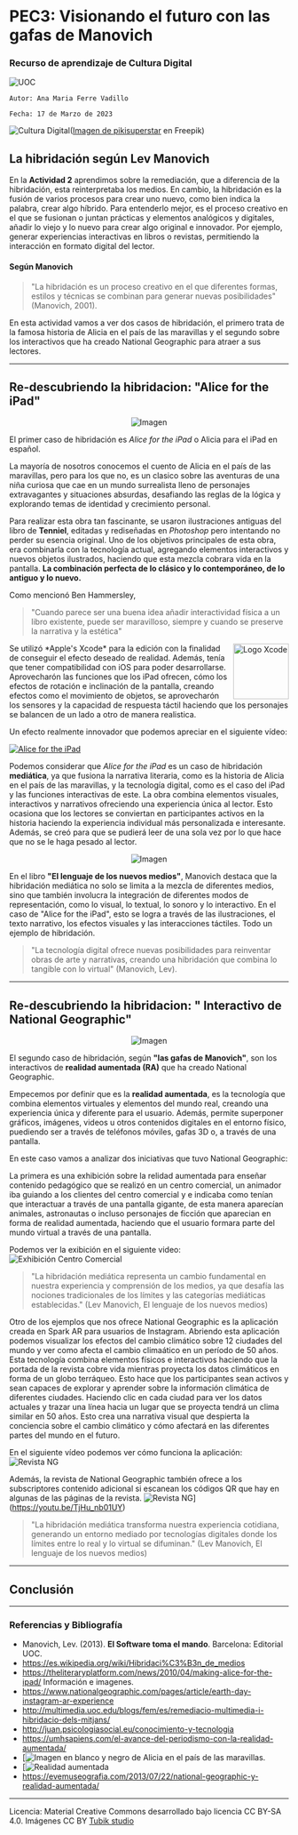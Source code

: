 # PEC3: Visionando el futuro con las gafas de Manovich 

### Recurso de aprendizaje de Cultura Digital 
![UOC](https://www.uoc.edu/portal/_resources/common/imatges/marca_UOC/UOC_Masterbrand.jpg)
~~~
Autor: Ana Maria Ferre Vadillo                                 
                                                     
Fecha: 17 de Marzo de 2023                                                                                           
~~~



![Cultura Digital](https://img.freepik.com/vector-gratis/concepto-isometrico-educacion-online_52683-8897.jpg?w=1060&t=st=1684329477~exp=1684330077~hmac=de615282fee17fca9ecc9d6260aa951c07ba8aeb1df480469f31264b08989bf8)(<a href="https://www.freepik.es/vector-gratis/concepto-isometrico-educacion-online_4470747.htm#&position=1&from_view=user">Imagen de pikisuperstar</a> en Freepik) 



## La hibridación según Lev Manovich

En la  **Actividad 2** aprendimos sobre la remediación, que a diferencia de la hibridación, esta reinterpretaba los medios. En cambio, la hibridación es la fusión de varios procesos para crear uno nuevo, como bien indica la palabra, crear algo híbrido. Para entenderlo mejor, es el proceso creativo en el que se fusionan o juntan prácticas y elementos analógicos y digitales, añadir lo viejo y lo nuevo para crear algo original e innovador. Por ejemplo, generar experiencias interactivas en libros o revistas, permitiendo la interacción en formato digital del lector. 

#### Según Manovich
>"La hibridación es un proceso creativo en el que diferentes formas, estilos y técnicas se combinan para generar nuevas posibilidades" (Manovich, 2001).


En esta actividad vamos a ver dos casos de hibridación, el primero trata de la famosa historia de Alicia en el país de las maravillas y el segundo sobre los interactivos que ha creado National Geographic para atraer a sus lectores.

____________________


## Re-descubriendo la hibridacion:  "Alice for the iPad"

<div align="center">
<img src="https://theliteraryplatform.com/content/uploads/2010/04/Untitled-design.jpg" alt="Imagen" />
</div>

El primer caso de hibridación es *Alice for the iPad* o Alicia para el iPad en español.

La mayoría de nosotros conocemos el cuento de Alicia en el país de las maravillas, pero para los que no, es un clasico sobre las aventuras de una niña curiosa que cae en un mundo surrealista lleno de personajes extravagantes y situaciones absurdas, desafiando las reglas de la lógica y explorando temas de identidad y crecimiento personal.

Para realizar esta obra tan fascinante, se usaron ilustraciones antiguas del libro de **Tenniel**, editadas y rediseñadas en *Photoshop* pero intentando no perder su esencia original. Uno de los objetivos principales de esta obra, era combinarla con la tecnología actual, agregando elementos interactivos y nuevos objetos ilustrados, haciendo que esta mezcla cobrara vida en la pantalla. **La combinación perfecta de lo clásico y lo contemporáneo, de lo antiguo y lo nuevo.**


Como mencionó Ben Hammersley, 

>"Cuando parece ser una buena idea añadir interactividad física a un libro existente, puede ser maravilloso, siempre y cuando se preserve la narrativa y la estética"



<img src="https://static.wikia.nocookie.net/ipod/images/5/56/Xcode_14_icon.png/revision/latest/scale-to-width-down/152?cb=20220607175746" alt="Logo Xcode" align="right" width="100">
Se utilizó *Apple's Xcode* para la edición con la finalidad de conseguir el efecto deseado de realidad. Además, tenía que tener compatibilidad con iOS para poder desarrollarse. Aprovecharón las funciones que los iPad ofrecen, cómo los efectos de rotación e inclinación de la pantalla, creando efectos como el movimiento de objetos, se aprovecharón los sensores y la capacidad de respuesta táctil haciendo que los personajes se balancen de un lado a otro de manera realistica. 

Un efecto realmente innovador que podemos apreciar en el siguiente vídeo:

[![Alice for the iPad](https://youtu.be/gew68Qj5kxw)](https://youtu.be/gew68Qj5kxw)

Podemos considerar que *Alice for the iPad* es un caso de hibridación **mediática**, ya que fusiona la narrativa literaria, como es la historia de Alicia en el país de las maravillas, y la tecnología digital, como es el caso del iPad y las funciones interactivas de este. La obra combina elementos visuales, interactivos y narrativos ofreciendo una experiencia única al lector. Esto ocasiona que los lectores se conviertan en participantes activos en la historia haciendo la experiencia individual más personalizada e interesante. Además, se creó para que se pudierá leer de una sola vez por lo que hace que no se le haga pesado al lector. 



<div align="center">
  <img src="https://pixabay.com/get/ga5615c24ace6a10e4c1a145ec2032a4e539a269bddba123d3c206b198a62a0cc386ae7b6df4d2b0148be7947f80506719f9e170bab5dd855f127aaf7217fe9538860169565a96120fbbe3d688ef811fc_640.png" alt="Imagen" />
</div>


En el libro **"El lenguaje de los nuevos medios"**, Manovich destaca que la hibridación mediática no solo se limita a la mezcla de diferentes medios, sino que también involucra la integración de diferentes modos de representación, como lo visual, lo textual, lo sonoro y lo interactivo. En el caso de "Alice for the iPad", esto se logra a través de las ilustraciones, el texto narrativo, los efectos visuales y las interacciones táctiles. Todo un ejemplo de hibridación.


>"La tecnología digital ofrece nuevas posibilidades para reinventar obras de arte y narrativas, creando una hibridación que combina lo tangible con lo virtual" (Manovich, Lev).


____________________



## Re-descubriendo la hibridacion: " Interactivo de National Geographic"
<div align="center">
<img src="https://i0.wp.com/evemuseografia.com/wp-content/uploads/2013/07/national-geographic-augmented-reality.jpg" alt="Imagen" />
</div>

El segundo caso de hibridación, según **"las gafas de Manovich"**, son los interactivos de **realidad aumentada (RA)** que ha creado National Geographic. 

Empecemos por definir que es la **realidad aumentada**, es la tecnología que combina elementos virtuales y elementos del mundo real, creando una experiencia única y diferente para el usuario. Además, permite superponer gráficos, imágenes, videos u otros contenidos digitales en el entorno físico, puediendo ser a través de teléfonos móviles, gafas 3D o, a través de una pantalla.


En este caso vamos a analizar dos iniciativas que tuvo National Geographic:

La primera es una exhibición sobre la relidad aumentada para enseñar contenido pedagógico que se realizó en un centro comercial, un animador iba guiando a los clientes del centro comercial y e indicaba como tenían que interactuar a través de una pantalla gigante, de esta manera aparecían animales, astronautas o incluso personajes de ficción que aparecian en forma de realidad aumentada, haciendo que el usuario formara parte del mundo virtual a través de una pantalla. 

Podemos ver la exibición en el siguiente video:
![Exhibición Centro Comercial](https://youtu.be/D0ojxzS1fCw)


>"La hibridación mediática representa un cambio fundamental en nuestra experiencia y comprensión de los medios, ya que desafía las nociones tradicionales de los límites y las categorías mediáticas establecidas." (Lev Manovich, El lenguaje de los nuevos medios)


Otro de los ejemplos que nos ofrece National Geographic es la aplicación creada en Spark AR para usuarios de Instagram. Abriendo esta aplicación podemos visualizar los efectos del cambio climático sobre 12 ciudades del mundo y ver como afecta el cambio climaático en un período de 50 años. Esta tecnología combina elementos físicos e interactivos haciendo que la portada de la revista cobre vida mientras proyecta los datos climáticos en forma de un globo terráqueo. Esto hace que los participantes sean activos y sean capaces de explorar y aprender sobre la información climática de diferentes ciudades. Haciendo clic en cada ciudad para ver los datos actuales y trazar una línea hacia un lugar que se proyecta tendrá un clima similar en 50 años. Esto crea una narrativa visual que despierta la conciencia sobre el cambio climático y cómo afectará en las diferentes partes del mundo en el futuro.

En el siguiente vídeo podemos ver cómo funciona la aplicación: 
![Revista NG](https://www.nationalgeographic.com/pages/article/earth-day-instagram-ar-experience)

Además, la revista de National Geographic también ofrece a los subscriptores contenido adicional si escanean los códigos QR que hay en algunas de las páginas de la revista. 
![Revista NG](https://youtu.be/TjHu_nb01UY)](https://youtu.be/TjHu_nb01UY)

>"La hibridación mediática transforma nuestra experiencia cotidiana, generando un entorno mediado por tecnologías digitales donde los límites entre lo real y lo virtual se difuminan." (Lev Manovich, El lenguaje de los nuevos medios)



____________________


## Conclusión




____________________


### Referencias y Bibliografía

* Manovich, Lev. (2013). **El Software toma el mando**. Barcelona: Editorial UOC. 
* https://es.wikipedia.org/wiki/Hibridaci%C3%B3n_de_medios 
* https://theliteraryplatform.com/news/2010/04/making-alice-for-the-ipad/ Información e imagenes. 
* https://www.nationalgeographic.com/pages/article/earth-day-instagram-ar-experience
* http://multimedia.uoc.edu/blogs/fem/es/remediacio-multimedia-i-hibridacio-dels-mitjans/
* http://juan.psicologiasocial.eu/conocimiento-y-tecnologia
* https://umhsapiens.com/el-avance-del-periodismo-con-la-realidad-aumentada/
* [![Imagen en blanco y negro de Alicia en el país de las maravillas.](https://pixabay.com/es/vectors/alicia-en-el-pa%c3%ads-de-las-maravillas-276452/)
* [![Realidad aumentada](https://es.wikipedia.org/wiki/Realidad_aumentada)
* https://evemuseografia.com/2013/07/22/national-geographic-y-realidad-aumentada/


----

Licencia: Material Creative Commons desarrollado bajo licencia CC BY-SA 4.0. Imágenes CC BY [Tubik studio](https://blog.tubikstudio.com/how-to-create-original-flat-illustrations-designers-tips/) 
